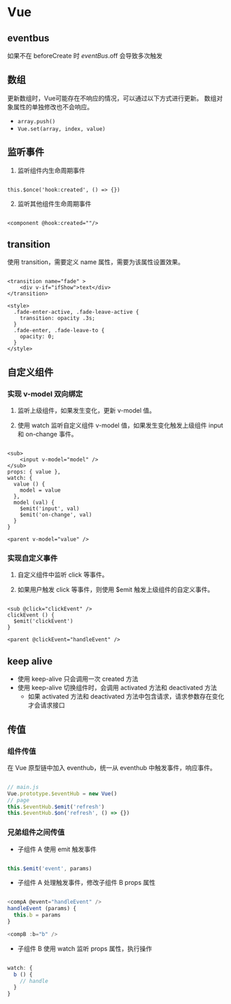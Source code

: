# Vue

## eventbus

如果不在 beforeCreate 时 $eventBus.$off 会导致多次触发

## 数组

更新数组时，Vue可能存在不响应的情况，可以通过以下方式进行更新。
数组对象属性的单独修改也不会响应。

- ` array.push() `
- ` Vue.set(array, index, value) `

## 监听事件

1. 监听组件内生命周期事件

```

this.$once('hook:created', () => {})

```

2. 监听其他组件生命周期事件

```

<component @hook:created=""/>

```

## transition

使用 transition，需要定义 name 属性，需要为该属性设置效果。

```

<transition name="fade" >
    <div v-if="ifShow">text</div>
</transition>

<style>
  .fade-enter-active, .fade-leave-active {
    transition: opacity .3s;
  }
  .fade-enter, .fade-leave-to {
    opacity: 0;
  }
</style>

```

## 自定义组件

### 实现 v-model 双向绑定

1. 监听上级组件，如果发生变化，更新 v-model 值。

2. 使用 watch 监听自定义组件 v-model 值，如果发生变化触发上级组件 input 和 on-change 事件。

```

<sub>
    <input v-model="model" />
</sub>
props: { value },
watch: {
  value () {
    model = value
  },
  model (val) {
    $emit('input', val)
    $emit('on-change', val)
  }
}

<parent v-model="value" />

```

### 实现自定义事件

1. 自定义组件中监听 click 等事件。

2. 如果用户触发 click 等事件，则使用 $emit 触发上级组件的自定义事件。

```

<sub @click="clickEvent" />
clickEvent () {
  $emit('clickEvent')
}

<parent @clickEvent="handleEvent" />

```

## keep alive

- 使用 keep-alive 只会调用一次 created 方法
- 使用 keep-alive 切换组件时，会调用 activated 方法和 deactivated 方法
  - 如果 activated 方法和 deactivated 方法中包含请求，请求参数存在变化才会请求接口

## 传值

### 组件传值

在 Vue 原型链中加入 eventhub，统一从 eventhub 中触发事件，响应事件。

```javascript

// main.js
Vue.prototype.$eventHub = new Vue()
// page
this.$eventHub.$emit('refresh')
this.$eventHub.$on('refresh', () => {})

```

### 兄弟组件之间传值

- 子组件 A 使用 emit 触发事件

```javascript

this.$emit('event', params)

```

- 子组件 A 处理触发事件，修改子组件 B props 属性

```javascript

<compA @event="handleEvent" />
handleEvent (params) {
  this.b = params
}

<compB :b="b" />

```

- 子组件 B 使用 watch 监听 props 属性，执行操作

```javascript

watch: {
  b () {
    // handle
  }
}

```